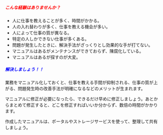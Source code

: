 ##### <span style="color: red;">こんな経験はありませんか？</span>

* 人に仕事を教えることが多く、時間がかかる。
* 人の入れ替わりが多く、仕事を教える機会が多い。
* 人によって仕事の質が異なる。
* 特定の人しかできない仕事が多くある。
* 問題が発生したときに、解決手法がざっくりとし効果的な手が打てない。
* マニュアルはあるがメンテナンスができておらず、陳腐化している。
* マニュアルはあるが探すのが大変。

##### <span style="color: blue;">解決しましょう！！</span>

業務をマニュアル化しておくと、仕事を教える手間が抑制される、仕事の質が上がる、問題発生時の改善手法が明確になるなどのメリットが生まれます。

マニュアルに修正が必要になったら、できるだけ早めに修正しましょう。あとからまとめて修正すると、どこを修正すればいいか分からず、数倍の時間がかかります。

作成したマニュアルは、ポータルやストレージサービスを使って、整理して共有しましょう。
